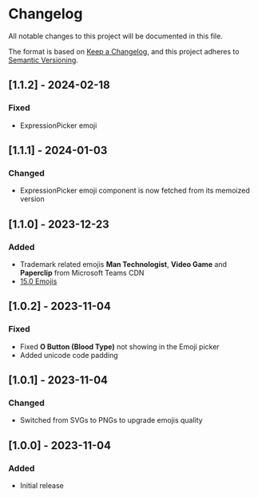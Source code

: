 # Changelog

All notable changes to this project will be documented in this file.

The format is based on [Keep a Changelog](https://keepachangelog.com/en/1.0.0/),
and this project adheres to [Semantic Versioning](https://semver.org/spec/v2.0.0.html).

## [1.1.2] - 2024-02-18

### Fixed

-   ExpressionPicker emoji

## [1.1.1] - 2024-01-03

### Changed

-   ExpressionPicker emoji component is now fetched from its memoized version

## [1.1.0] - 2023-12-23

### Added

-   Trademark related emojis **Man Technologist**, **Video Game** and **Paperclip** from Microsoft Teams CDN
-   [15.0 Emojis](https://emojipedia.org/emoji-15.0)

## [1.0.2] - 2023-11-04

### Fixed

-   Fixed **O Button (Blood Type)** not showing in the Emoji picker
-   Added unicode code padding

## [1.0.1] - 2023-11-04

### Changed

-   Switched from SVGs to PNGs to upgrade emojis quality

## [1.0.0] - 2023-11-04

### Added

-   Initial release

